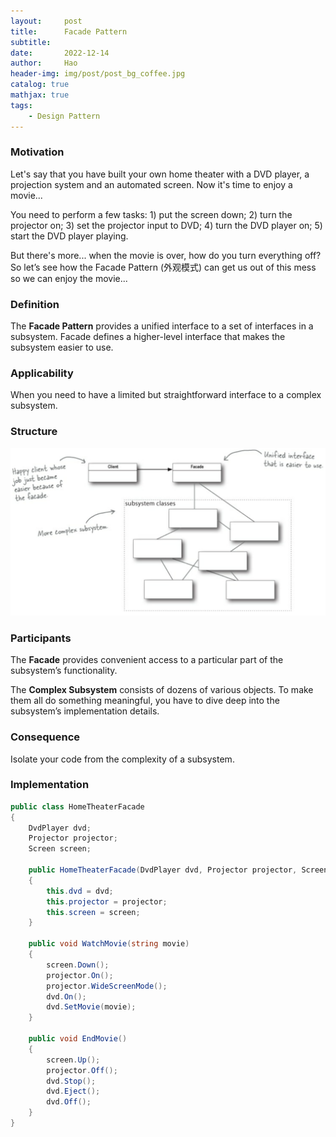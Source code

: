 ```yaml
---
layout:     post
title:      Facade Pattern
subtitle:   
date:       2022-12-14
author:     Hao
header-img: img/post/post_bg_coffee.jpg
catalog: true
mathjax: true
tags:
    - Design Pattern
---
```


### Motivation

Let's say that you have built your own home theater with a DVD player, a projection system and an automated screen. Now it's time to enjoy a movie...

You need to perform a few tasks: 1) put the screen down; 2) turn the projector on; 3) set the projector input to DVD; 4) turn the DVD player on; 5) start the DVD player playing.

But there's more... when the movie is over, how do you turn everything off? So let’s see how the Facade Pattern (外观模式) can get us out of this mess so we can enjoy the movie...

### Definition

The **Facade Pattern** provides a unified interface to a set of interfaces in a subsystem. Facade defines a higher-level interface that makes the subsystem easier to use.

### Applicability

When you need to have a limited but straightforward interface to a complex subsystem.

### Structure

![img](/img/DesignPattern/facade.png)

### Participants

The **Facade** provides convenient access to a particular part of the subsystem’s functionality. 

The **Complex Subsystem** consists of dozens of various objects. To make them all do something meaningful, you have to dive deep into the subsystem’s implementation details.

### Consequence

Isolate your code from the complexity of a subsystem.

### Implementation

```c#
public class HomeTheaterFacade
{
    DvdPlayer dvd;
    Projector projector;
    Screen screen;

    public HomeTheaterFacade(DvdPlayer dvd, Projector projector, Screen screen)
    {
        this.dvd = dvd;
        this.projector = projector;
        this.screen = screen;
    }

    public void WatchMovie(string movie) 
    {
        screen.Down();
        projector.On();
        projector.WideScreenMode();
        dvd.On();
        dvd.SetMovie(movie);
    }

    public void EndMovie()
    {
        screen.Up();
        projector.Off();
        dvd.Stop();
        dvd.Eject();
        dvd.Off();
    }
}
```


